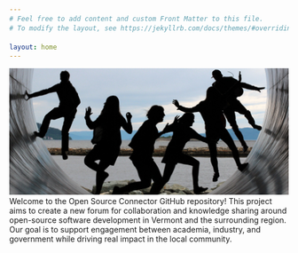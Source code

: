 ```yaml
---
# Feel free to add content and custom Front Matter to this file.
# To modify the layout, see https://jekyllrb.com/docs/themes/#overriding-theme-defaults

layout: home
---
```


![image](/img/friendship.jpg)
Welcome to the Open Source Connector GitHub repository! This project aims to create a new forum for collaboration and knowledge sharing around open-source software development in Vermont and the surrounding region. Our goal is to support engagement between academia, industry, and government while driving real impact in the local community.

